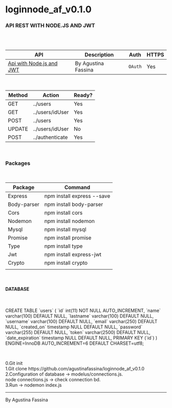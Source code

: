 # loginnode_af_v0.1.0
<H3>API REST WITH NODE.JS AND JWT</H3>
<br><br>

<table>
   <thead>
	<tr>
	<th>API</th>
	<th>Description</th>
	<th>Auth</th>
	<th>HTTPS</th>
	</tr>
  </thead>
<tbody>
	<tr>
	<td><a href="https://github.com/agustinafassina/loginnode_af_v0.1.0">Api with Node.js and JWT</a></td>
	<td>By Agustina Fassina</td>
	<td><code>OAuth</code></td>
	<td>Yes</td>
	</tr>
</tbody>
</table>
<br>

<table>
	<thead>
	<tr>
	<th>Method</th>
	<th>Action</th>
	<th>Ready?</th>
	</tr>
	</thead>
<tbody>
	<tr>
		<td>GET</td>
		<td>../users</td>
		<td>Yes</td>
	</tr>
	<tr>
		<td>GET</td>
		<td>../users/idUser</td>
		<td>Yes</td>
	</tr>
	<tr>
		<td>POST</td>
		<td>../users</td>
		<td>Yes</td>
	</tr>
	<tr>
		<td>UPDATE</td>
		<td>../users/idUser</td>
		<td>No</td>
	</tr>
	<tr>
		<td>POST</td>
		<td>../authenticate</td>
		<td>Yes</td>
	</tr>
</tbody>
</table>
<BR>
<h3>Packages</h3>
<br>
<table>
	<thead>
	<tr>
	<th>Package</th>
	<th>Command</th>
	</tr>
	</thead>
<tbody>
	<tr>
		<td>Express</td>
		<td>npm install express --save</td>
	</tr>
	<tr>
		<td>Body-parser </td>
		<td>npm install body-parser</td>
	</tr>
	<tr>
		<td>Cors</td>
		<td>npm install cors</td>
	</tr>
	<tr>
		<td>Nodemon</td>
		<td>npm install nodemon</td>
	</tr>
	<tr>
		<td>Mysql</td>
		<td>npm install mysql</td>
	</tr>
	<tr>
		<td>Promise</td>
		<td>npm install promise</td>
	</tr>
	<tr>
		<td>Type</td>
		<td>npm install type</td>
	</tr>
	<tr>
		<td>Jwt</td>
		<td>npm install express-jwt</td>
	</tr>
	<tr>
		<td>Crypto</td>
		<td>npm install crypto</td>
	</tr>
	<tr>
		<td></td>
		<td></td>
	</tr>
</tbody>
</table>

<br>
<h4>DATABASE</h4>
<br>
<p>
CREATE TABLE `users` (
  `id` int(11) NOT NULL AUTO_INCREMENT,
  `name` varchar(100) DEFAULT NULL,
  `lastname` varchar(100) DEFAULT NULL,
  `username` varchar(100) DEFAULT NULL,
  `email` varchar(250) DEFAULT NULL,
  `created_on` timestamp NULL DEFAULT NULL,
  `password` varchar(255) DEFAULT NULL,
  `token` varchar(2500) DEFAULT NULL,
  `date_expiration` timestamp NULL DEFAULT NULL,
  PRIMARY KEY (`id`)
) ENGINE=InnoDB AUTO_INCREMENT=6 DEFAULT CHARSET=utf8;
</p>
<br>

<p>
0.Git init<br>
1.Git clone https://github.com/agustinafassina/loginnode_af_v0.1.0 <br>
2.Configuration of database -> modelus/connections.js.<br>
    node connections.js -> check connection bd.<br>
3.Run -> nodemon index.js<br>

</p>
<hr>
By Agustina Fassina
